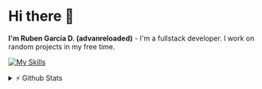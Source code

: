 # Hi there 👋

**I'm Ruben Garcia D. (advanreloaded)** - I'm a fullstack developer. I work on random projects in my free time.

[![My Skills](https://skillicons.dev/icons?i=html,css,bootstrap,js,jquery,react,php,java,mysql,firebase,vscode,github)](https://skillicons.dev)

<details>
  <summary>⚡ Github Stats</summary>

  [![advanreloaded's Github stats-Dark](https://github-readme-stats-advanreloaded.vercel.app/api?username=advanreloaded&theme=github_dark&count_private=true&show_icons=true&hide_border=true&line_height=25&cache_seconds=7200#gh-dark-mode-only)](https://github.com/advanreloaded/github-readme-stats#gh-dark-mode-only)
  [![advanreloaded's Github stats-Light](https://github-readme-stats-advanreloaded.vercel.app/api?username=advanreloaded&theme=default&count_private=true&show_icons=true&hide_border=true&line_height=25&cache_seconds=7200#gh-light-mode-only)](https://github.com/advanreloaded/github-readme-stats#gh-light-mode-only)
  [![advanreloaded's Top Langs stats-Dark](https://github-readme-stats-advanreloaded.vercel.app/api/top-langs/?username=advanreloaded&theme=github_dark&layout=compact&langs_count=6&count_private=true&hide_border=true&cache_seconds=7200#gh-dark-mode-only)](https://github.com/advanreloaded/github-readme-stats#gh-dark-mode-only)
  [![advanreloaded's Top Langs stats-Light](https://github-readme-stats-advanreloaded.vercel.app/api/top-langs/?username=advanreloaded&theme=default&layout=compact&langs_count=6&count_private=true&hide_border=true&cache_seconds=7200#gh-light-mode-only)](https://github.com/advanreloaded/github-readme-stats#gh-light-mode-only)
  
</details>
